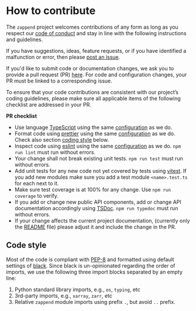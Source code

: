 # How to contribute

The `zappend` project welcomes contributions of any form
as long as you respect our [code of conduct](CODE_OF_CONDUCT.md) and stay 
in line with the following instructions and guidelines.

If you have suggestions, ideas, feature requests, or if you have identified
a malfunction or error, then please 
[post an issue](https://github.com/bcdev/zappend/issues). 

If you'd like to submit code or documentation changes, we ask you to provide a 
pull request (PR) 
[here](https://github.com/bcdev/zappend/pulls). 
For code and configuration changes, your PR must be linked to a 
corresponding issue. 

To ensure that your code contributions are consistent with our project’s
coding guidelines, please make sure all applicable items of the following 
checklist are addressed in your PR.  

**PR checklist**

* Use language [TypeScript](https://www.typescriptlang.org/) using the same
  [configuration](../extendit/tsconfig.json) as we do.
* Format code using [prettier](https://prettier.io/) using the same 
  [configuration](../extendit/.prettierrc.json) as we do. Check also section
  [coding style](#coding-style) below.
* Inspect code using [eslint](https://eslint.org/) using the same 
  [configuration](../extendit/.eslintrc.cjs) as we do.
  `npm run lint` must run without errors.
* Your change shall not break existing unit tests.
  `npm run test` must run without errors.
* Add unit tests for any new code not yet covered by tests
  using [vitest](https://vitest.dev/). 
  If you add new modules make sure you add a test module 
  `<name>.test.ts` for each next to it.
* Make sure test coverage is at 100% for any change.
  Use `npm run coverage` to verify.
* If you add or change new public API components, add or change API 
  documentation accordingly using 
  [TSDoc](https://tsdoc.org/). 
  `npm run typedoc` must run without errors.
* If your change affects the current project documentation,
  (currently only the [README](../extendit/README.md) file)
  please adjust it and include the change in the PR.

## Code style

Most of the code is compliant with [PEP-8](https://pep8.org/) and formatted using
default settings of [black](https://black.readthedocs.io/).
Since black is un-opinionated regarding the order of imports, we use the 
following three import blocks separated by an empty line:

1. Python standard library imports, e.g., `os`, `typing`, etc
2. 3rd-party imports, e.g., `xarray`, `zarr`, etc
3. Relative `zappend` module imports using prefix `.`, but 
   avoid `..` prefix.

